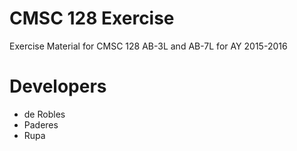CMSC 128 Exercise
======

Exercise Material for CMSC 128 AB-3L and AB-7L for AY 2015-2016

Developers
======
* de Robles
* Paderes
* Rupa
